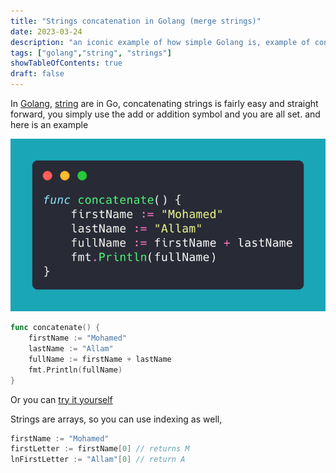 ```yaml
---
title: "Strings concatenation in Golang (merge strings)"
date: 2023-03-24
description: "an iconic example of how simple Golang is, example of concatenation of strings"
tags: ["golang","string", "strings"]
showTableOfContents: true
draft: false
---
```

In [Golang](../../Golang.md), [string](../String.md) are
in Go, concatenating strings is fairly easy and straight forward, you simply use the add or addition symbol and you are all set. and here is an example

![](94269f909a88fb1ba79fa1789d6170d4c9333d0b.png)

``` go
func concatenate() {
    firstName := "Mohamed"
    lastName := "Allam"
    fullName := firstName + lastName
    fmt.Println(fullName)
}
```

Or you can [try it yourself](https://go.dev/play/p/g75JTwTH-xq)

Strings are arrays, so you can use indexing as well,

``` go
firstName := "Mohamed"
firstLetter := firstName[0] // returns M
lnFirstLetter := "Allam"[0] // return A
```

